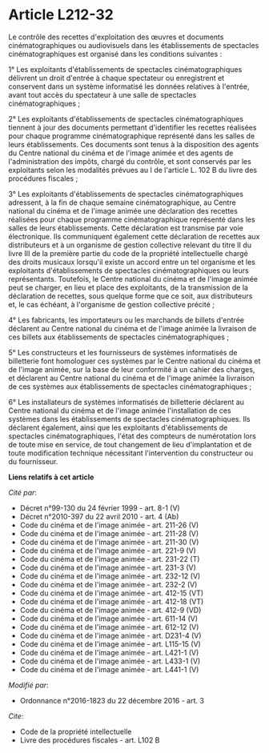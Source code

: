 # Article L212-32

Le contrôle des recettes d'exploitation des œuvres et documents cinématographiques ou audiovisuels dans les établissements de
spectacles cinématographiques est organisé dans les conditions suivantes : 

1° Les exploitants d'établissements de spectacles cinématographiques délivrent un droit d'entrée à chaque spectateur ou
enregistrent et conservent dans un système informatisé les données relatives à l'entrée, avant tout accès du spectateur à une
salle de spectacles cinématographiques ; 

2° Les exploitants d'établissements de spectacles cinématographiques tiennent à jour des documents permettant d'identifier
les recettes réalisées pour chaque programme cinématographique représenté dans les salles de leurs établissements. Ces
documents sont tenus à la disposition des agents du Centre national du cinéma et de l'image animée et des agents de
l'administration des impôts, chargé du contrôle, et sont conservés par les exploitants selon les modalités prévues au I de
l'article L. 102 B du livre des procédures fiscales ; 

3° Les exploitants d'établissements de spectacles cinématographiques adressent, à la fin de chaque semaine cinématographique,
au Centre national du cinéma et de l'image animée une déclaration des recettes réalisées pour chaque programme
cinématographique représenté dans les salles de leurs établissements. Cette déclaration est transmise par voie électronique.
Ils communiquent également cette déclaration de recettes aux distributeurs et à un organisme de gestion collective relevant
du titre II du livre III de la première partie du code de la propriété intellectuelle chargé des droits musicaux lorsqu'il
existe un accord entre un tel organisme  et les exploitants d'établissements de spectacles cinématographiques ou leurs
représentants. Toutefois, le Centre national du cinéma et de l'image animée peut se charger, en lieu et place des
exploitants, de la transmission de la déclaration de recettes, sous quelque forme que ce soit, aux distributeurs et, le cas
échéant, à l'organisme de gestion collective précité  ; 

4° Les fabricants, les importateurs ou les marchands de billets d'entrée déclarent au Centre national du cinéma et de l'image
animée la livraison de ces billets aux établissements de spectacles cinématographiques ; 

5° Les constructeurs et les fournisseurs de systèmes informatisés de billetterie font homologuer ces systèmes par le Centre
national du cinéma et de l'image animée, sur la base de leur conformité à un cahier des charges, et déclarent au Centre
national du cinéma et de l'image animée la livraison de ces systèmes aux établissements de spectacles cinématographiques ; 

6° Les installateurs de systèmes informatisés de billetterie déclarent au Centre national du cinéma et de l'image animée
l'installation de ces systèmes dans les établissements de spectacles cinématographiques. Ils déclarent également, ainsi que
les exploitants d'établissements de spectacles cinématographiques, l'état des compteurs de numérotation lors de toute mise en
service, de tout changement de lieu d'implantation et de toute modification technique nécessitant l'intervention du
constructeur ou du fournisseur.

**Liens relatifs à cet article**

_Cité par_:

  - Décret n°99-130 du 24 février 1999 - art. 8-1 (V)
  - Décret n°2010-397 du 22 avril 2010 - art. 4 (Ab)
  - Code du cinéma et de l'image animée - art. 211-26 (V)
  - Code du cinéma et de l'image animée - art. 211-28 (V)
  - Code du cinéma et de l'image animée - art. 211-30 (V)
  - Code du cinéma et de l'image animée - art. 221-9 (V)
  - Code du cinéma et de l'image animée - art. 231-22 (T)
  - Code du cinéma et de l'image animée - art. 231-3 (V)
  - Code du cinéma et de l'image animée - art. 232-12 (V)
  - Code du cinéma et de l'image animée - art. 232-2 (V)
  - Code du cinéma et de l'image animée - art. 412-15 (VT)
  - Code du cinéma et de l'image animée - art. 412-18 (VT)
  - Code du cinéma et de l'image animée - art. 412-9 (VD)
  - Code du cinéma et de l'image animée - art. 611-14 (V)
  - Code du cinéma et de l'image animée - art. 612-12 (V)
  - Code du cinéma et de l'image animée - art. D231-4 (V)
  - Code du cinéma et de l'image animée - art. L115-15 (V)
  - Code du cinéma et de l'image animée - art. L421-1 (V)
  - Code du cinéma et de l'image animée - art. L433-1 (V)
  - Code du cinéma et de l'image animée - art. L441-1 (V)

_Modifié par_:

  - Ordonnance n°2016-1823 du 22 décembre 2016 - art. 3

_Cite_:

  - Code de la propriété intellectuelle
  - Livre des procédures fiscales - art. L102 B
